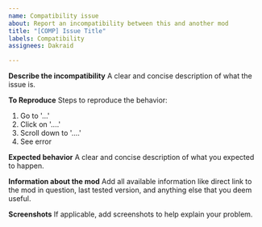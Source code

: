 ```yaml
---
name: Compatibility issue
about: Report an incompatibility between this and another mod
title: "[COMP] Issue Title"
labels: Compatibility
assignees: Dakraid

---
```


**Describe the incompatibility**
A clear and concise description of what the issue is.

**To Reproduce**
Steps to reproduce the behavior:
1. Go to '...'
2. Click on '....'
3. Scroll down to '....'
4. See error

**Expected behavior**
A clear and concise description of what you expected to happen.

**Information about the mod**
Add all available information like direct link to the mod in question, last tested version, and anything else that you deem useful.

**Screenshots**
If applicable, add screenshots to help explain your problem.
